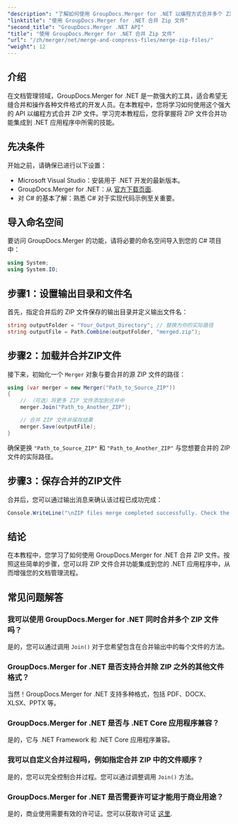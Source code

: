 ```yaml
---
"description": "了解如何使用 GroupDocs.Merger for .NET 以编程方式合并多个 ZIP 文件。本分步教程涵盖了先决条件。"
"linktitle": "使用 GroupDocs.Merger for .NET 合并 Zip 文件"
"second_title": "GroupDocs.Merger .NET API"
"title": "使用 GroupDocs.Merger for .NET 合并 Zip 文件"
"url": "/zh/merger/net/merge-and-compress-files/merge-zip-files/"
"weight": 12
---
```


## 介绍

在文档管理领域，GroupDocs.Merger for .NET 是一款强大的工具，适合希望无缝合并和操作各种文件格式的开发人员。在本教程中，您将学习如何使用这个强大的 API 以编程方式合并 ZIP 文件。学习完本教程后，您将掌握将 ZIP 文件合并功能集成到 .NET 应用程序中所需的技能。

## 先决条件

开始之前，请确保已进行以下设置：

- Microsoft Visual Studio：安装用于 .NET 开发的最新版本。
- GroupDocs.Merger for .NET：从 [官方下载页面](https://releases。groupdocs.com/merger/net/).
- 对 C# 的基本了解：熟悉 C# 对于实现代码示例至关重要。

## 导入命名空间

要访问 GroupDocs.Merger 的功能，请将必要的命名空间导入到您的 C# 项目中：

```csharp
using System;
using System.IO;
```

## 步骤1：设置输出目录和文件名

首先，指定合并后的 ZIP 文件保存的输出目录并定义输出文件名：

```csharp
string outputFolder = "Your_Output_Directory"; // 替换为你的实际路径
string outputFile = Path.Combine(outputFolder, "merged.zip");
```

## 步骤2：加载并合并ZIP文件

接下来，初始化一个 `Merger` 对象与要合并的源 ZIP 文件的路径：

```csharp
using (var merger = new Merger("Path_to_Source_ZIP"))
{
    // （可选）将更多 ZIP 文件添加到合并中
    merger.Join("Path_to_Another_ZIP");

    // 合并 ZIP 文件并保存结果
    merger.Save(outputFile);
}
```

确保更换 `"Path_to_Source_ZIP"` 和 `"Path_to_Another_ZIP"` 与您想要合并的 ZIP 文件的实际路径。

## 步骤3：保存合并的ZIP文件

合并后，您可以通过输出消息来确认该过程已成功完成：

```csharp
Console.WriteLine("\nZIP files merge completed successfully. Check the output in {0}", outputFolder);
```

## 结论

在本教程中，您学习了如何使用 GroupDocs.Merger for .NET 合并 ZIP 文件。按照这些简单的步骤，您可以将 ZIP 文件合并功能集成到您的 .NET 应用程序中，从而增强您的文档管理流程。

## 常见问题解答

### 我可以使用 GroupDocs.Merger for .NET 同时合并多个 ZIP 文件吗？

是的，您可以通过调用 `Join()` 对于您希望包含在合并输出中的每个文件的方法。

### GroupDocs.Merger for .NET 是否支持合并除 ZIP 之外的其他文件格式？

当然！GroupDocs.Merger for .NET 支持多种格式，包括 PDF、DOCX、XLSX、PPTX 等。

### GroupDocs.Merger for .NET 是否与 .NET Core 应用程序兼容？

是的，它与 .NET Framework 和 .NET Core 应用程序兼容。

### 我可以自定义合并过程吗，例如指定合并 ZIP 中的文件顺序？

是的，您可以完全控制合并过程。您可以通过调整调用 `Join()` 方法。

### GroupDocs.Merger for .NET 是否需要许可证才能用于商业用途？

是的，商业使用需要有效的许可证。您可以获取许可证 [这里](https://purchase。groupdocs.com/buy).